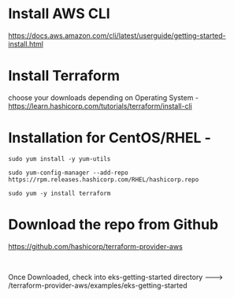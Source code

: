 # Install AWS CLI 

https://docs.aws.amazon.com/cli/latest/userguide/getting-started-install.html


# Install Terraform

choose your downloads depending on Operating System - https://learn.hashicorp.com/tutorials/terraform/install-cli



Installation for CentOS/RHEL - 
=======

```
sudo yum install -y yum-utils

sudo yum-config-manager --add-repo https://rpm.releases.hashicorp.com/RHEL/hashicorp.repo

sudo yum -y install terraform
```

# Download the repo from Github 

https://github.com/hashicorp/terraform-provider-aws

<br />

Once Downloaded, check into eks-getting-started directory ---> /terraform-provider-aws/examples/eks-getting-started